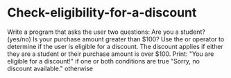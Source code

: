# Check-eligibility-for-a-discount
 Write a program that asks the user two questions:
Are you a student? (yes/no)
Is your purchase amount greater than $100?
Use the or operator to determine if the user is eligible for a discount. The discount applies if either they are a student or their purchase amount is over $100.
Print:
"You are eligible for a discount!" if one or both conditions are true
"Sorry, no discount available." otherwise

